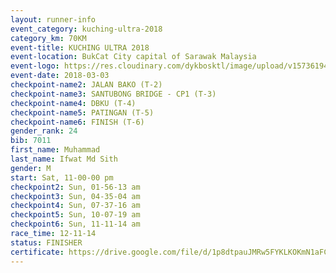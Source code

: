 ```yaml
--- 
layout: runner-info 
event_category: kuching-ultra-2018 
category_km: 70KM 
event-title: KUCHING ULTRA 2018 
event-location: BukCat City capital of Sarawak Malaysia 
event-logo: https://res.cloudinary.com/dykbosktl/image/upload/v1573619473/Logo/kuching-ultra-2018-logo_tlpvm5.png 
event-date: 2018-03-03 
checkpoint-name2: JALAN BAKO (T-2) 
checkpoint-name3: SANTUBONG BRIDGE - CP1 (T-3) 
checkpoint-name4: DBKU (T-4) 
checkpoint-name5: PATINGAN (T-5) 
checkpoint-name6: FINISH (T-6) 
gender_rank: 24
bib: 7011
first_name: Muhammad
last_name: Ifwat Md Sith
gender: M
start: Sat, 11-00-00 pm
checkpoint2: Sun, 01-56-13 am
checkpoint3: Sun, 04-35-04 am
checkpoint4: Sun, 07-37-16 am
checkpoint5: Sun, 10-07-19 am
checkpoint6: Sun, 11-11-14 am
race_time: 12-11-14
status: FINISHER
certificate: https://drive.google.com/file/d/1p8dtpauJMRw5FYKLKOKmN1aFCP6gWcqI/view?usp=sharing
--- 
```

